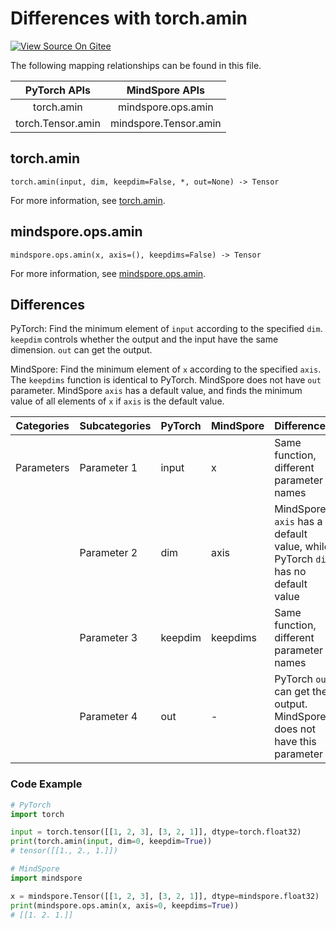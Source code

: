 # Differences with torch.amin

[![View Source On Gitee](https://mindspore-website.obs.cn-north-4.myhuaweicloud.com/website-images/master/resource/_static/logo_source_en.png)](https://gitee.com/mindspore/docs/blob/master/docs/mindspore/source_en/note/api_mapping/pytorch_diff/amin.md)

The following mapping relationships can be found in this file.

|     PyTorch APIs      |      MindSpore APIs       |
| :-------------------: | :-----------------------: |
|    torch.amin     |  mindspore.ops.amin   |
|   torch.Tensor.amin    |   mindspore.Tensor.amin    |

## torch.amin

```text
torch.amin(input, dim, keepdim=False, *, out=None) -> Tensor
```

For more information, see [torch.amin](https://pytorch.org/docs/1.8.1/generated/torch.amin.html#torch.amin).

## mindspore.ops.amin

```text
mindspore.ops.amin(x, axis=(), keepdims=False) -> Tensor
```

For more information, see [mindspore.ops.amin](https://mindspore.cn/docs/en/master/api_python/ops/mindspore.ops.amin.html).

## Differences

PyTorch: Find the minimum element of `input` according to the specified `dim`. `keepdim` controls whether the output and the input have the same dimension. `out` can get the output.

MindSpore: Find the minimum element of `x` according to the specified `axis`. The `keepdims` function is identical to PyTorch. MindSpore does not have `out` parameter. MindSpore `axis` has a default value, and finds the minimum value of all elements of `x` if `axis` is the default value.

| Categories | Subcategories| PyTorch | MindSpore |Differences |
| ---- | ----- | ------- | --------- |------------------ |
| Parameters | Parameter 1 | input   | x         | Same function, different parameter names                    |
|      | Parameter 2 | dim   | axis      | MindSpore `axis` has a default value, while PyTorch `dim` has no default value |
|      | Parameter 3 | keepdim   | keepdims | Same function, different parameter names |
|      | Parameter 4 | out   | -         | PyTorch `out` can get the output. MindSpore does not have this parameter |

### Code Example

```python
# PyTorch
import torch

input = torch.tensor([[1, 2, 3], [3, 2, 1]], dtype=torch.float32)
print(torch.amin(input, dim=0, keepdim=True))
# tensor([[1., 2., 1.]])

# MindSpore
import mindspore

x = mindspore.Tensor([[1, 2, 3], [3, 2, 1]], dtype=mindspore.float32)
print(mindspore.ops.amin(x, axis=0, keepdims=True))
# [[1. 2. 1.]]
```
